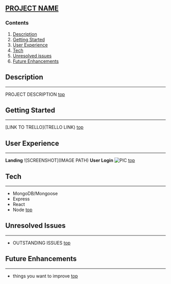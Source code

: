 ## [**PROJECT NAME**](https://insertyourlinkhere)
### <a name="home"></a> **Contents**
1. [Description](#desc)
2. [Getting Started](#start)
3. [User Experience](#ui) 
4. [Tech](#tech)
5. [Unresolved issues](#issues)
6. [Future Enhancements](#stretch)
## <a name="desc"></a> **Description**
________________
PROJECT DESCRIPTION
[top](#home)
## <a name="start"></a> **Getting Started**
________________
[LINK TO TRELLO](TRELLO LINK)
[top](#home)
## <a name="ui"></a> **User Experience**
________________
**Landing**
![SCREENSHOT](IMAGE PATH)
**User Login**
![PIC](PATH)
[top](#home)
## <a name="tech"></a> **Tech**
________________
* MongoDB/Mongoose
* Express
* React
* Node
[top](#home)
## <a name="issues"></a> **Unresolved Issues**
________________
* OUTSTANDING ISSUES
[top](#home)
## <a name="stretch"></a> **Future Enhancements**
________________
* things you want to improve
[top](#home)